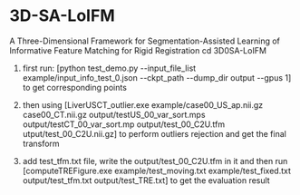# 3D-SA-LoIFM
A Three-Dimensional Framework for Segmentation-Assisted Learning of Informative Feature Matching for Rigid Registration
cd 3D0SA-LoIFM

1. first run: [python test_demo.py --input_file_list example/input_info_test_0.json --ckpt_path --dump_dir output --gpus 1] to get corresponding points

2. then using [LiverUSCT_outlier.exe example/case00_US_ap.nii.gz  case00_CT.nii.gz output/testUS_00_var_sort.mps output/testCT_00_var_sort.mp output/test_00_C2U.tfm  utput/test_00_C2U.nii.gz] to perform outliers rejection and get the final transform

3. add test_tfm.txt file, write the output/test_00_C2U.tfm in it and then run [computeTREFigure.exe example/test_moving.txt example/test_fixed.txt output/test_tfm.txt output/test_TRE.txt] to get the evaluation result
